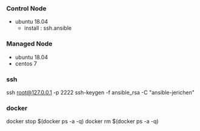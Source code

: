 ### Control Node 
- ubuntu 18.04
    - install : ssh.ansible

### Managed Node
- ubuntu 18.04
- centos 7

### ssh
ssh root@127.0.0.1 -p 2222
ssh-keygen -f ansible_rsa -C "ansible-jerichen"


### docker
docker stop $(docker ps -a -q)
docker rm $(docker ps -a -q)